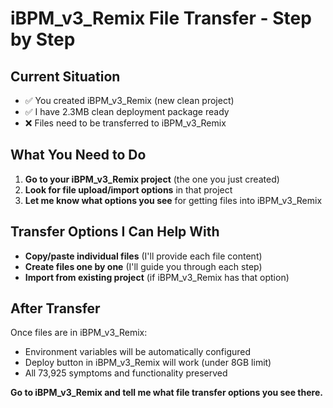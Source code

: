 # iBPM_v3_Remix File Transfer - Step by Step

## Current Situation
- ✅ You created iBPM_v3_Remix (new clean project)
- ✅ I have 2.3MB clean deployment package ready
- ❌ Files need to be transferred to iBPM_v3_Remix

## What You Need to Do
1. **Go to your iBPM_v3_Remix project** (the one you just created)
2. **Look for file upload/import options** in that project
3. **Let me know what options you see** for getting files into iBPM_v3_Remix

## Transfer Options I Can Help With
- **Copy/paste individual files** (I'll provide each file content)
- **Create files one by one** (I'll guide you through each step)
- **Import from existing project** (if iBPM_v3_Remix has that option)

## After Transfer
Once files are in iBPM_v3_Remix:
- Environment variables will be automatically configured
- Deploy button in iBPM_v3_Remix will work (under 8GB limit)
- All 73,925 symptoms and functionality preserved

**Go to iBPM_v3_Remix and tell me what file transfer options you see there.**